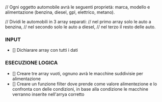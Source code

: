 // Ogni oggetto automobile avrà le seguenti proprietà: marca, modello e alimentazione (benzina, diesel, gpl, elettrico, metano).

// Dividi le automobili in 3 array separati: 
    // nel primo array solo le auto a benzina, 
    // nel secondo solo le auto a diesel, 
    // nel terzo il resto delle auto.

### INPUT

- [] Dichiarare array con tutti i dati

### ESECUZIONE LOGICA

- [] Creare tre array vuoti, ognuno avrà le macchine suddivisie per alimentazione
- [] Creare un funzione filter dove prende come valore alimentezione e lo confronta con delle condizioni, in base alla condizione le macchine verranno inserite nell'arrya corretto